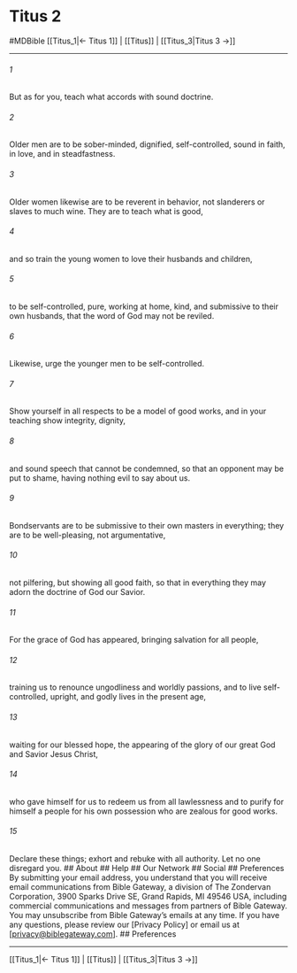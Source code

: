 # Titus 2
#MDBible
[[Titus_1|← Titus 1]] | [[Titus]] | [[Titus_3|Titus 3 →]]

***






###### 1 


But as for you, teach what accords with sound doctrine. 





###### 2 


Older men are to be sober-minded, dignified, self-controlled, sound in faith, in love, and in steadfastness. 





###### 3 


Older women likewise are to be reverent in behavior, not slanderers or slaves to much wine. They are to teach what is good, 





###### 4 


and so train the young women to love their husbands and children, 





###### 5 


to be self-controlled, pure, working at home, kind, and submissive to their own husbands, that the word of God may not be reviled. 





###### 6 


Likewise, urge the younger men to be self-controlled. 





###### 7 


Show yourself in all respects to be a model of good works, and in your teaching show integrity, dignity, 





###### 8 


and sound speech that cannot be condemned, so that an opponent may be put to shame, having nothing evil to say about us. 





###### 9 


Bondservants are to be submissive to their own masters in everything; they are to be well-pleasing, not argumentative, 





###### 10 


not pilfering, but showing all good faith, so that in everything they may adorn the doctrine of God our Savior. 





###### 11 


For the grace of God has appeared, bringing salvation for all people, 





###### 12 


training us to renounce ungodliness and worldly passions, and to live self-controlled, upright, and godly lives in the present age, 





###### 13 


waiting for our blessed hope, the appearing of the glory of our great God and Savior Jesus Christ, 





###### 14 


who gave himself for us to redeem us from all lawlessness and to purify for himself a people for his own possession who are zealous for good works. 





###### 15 


Declare these things; exhort and rebuke with all authority. Let no one disregard you. ## About ## Help ## Our Network ## Social ## Preferences By submitting your email address, you understand that you will receive email communications from Bible Gateway, a division of The Zondervan Corporation, 3900 Sparks Drive SE, Grand Rapids, MI 49546 USA, including commercial communications and messages from partners of Bible Gateway. You may unsubscribe from Bible Gateway&rsquo;s emails at any time. If you have any questions, please review our [Privacy Policy] or email us at [privacy@biblegateway.com]. ## Preferences

***

[[Titus_1|← Titus 1]] | [[Titus]] | [[Titus_3|Titus 3 →]]
